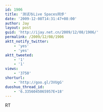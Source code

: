 ```yaml
---
id: 1906
title: '测试与Live Spaces同步'
date: '2009-12-08T14:31:47+08:00'
author: Jay
layout: post
guid: 'http://ijay.net.cn/2009/12/08/1906/'
permalink: /2009/12/08/1906
aktt_notify_twitter:
    - 'yes'
    - 'yes'
aktt_tweeted:
    - '1'
    - '1'
views:
    - '3750'
shorturl:
    - 'http://goo.gl/3VUgG'
duoshuo_thread_id:
    - '6.3356045065957E+18'
---
```


RT